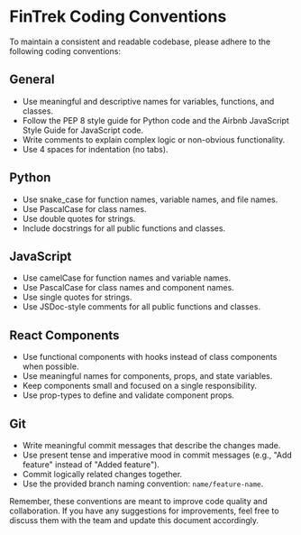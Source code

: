# FinTrek Coding Conventions

To maintain a consistent and readable codebase, please adhere to the following coding conventions:

## General

- Use meaningful and descriptive names for variables, functions, and classes.
- Follow the PEP 8 style guide for Python code and the Airbnb JavaScript Style Guide for JavaScript code.
- Write comments to explain complex logic or non-obvious functionality.
- Use 4 spaces for indentation (no tabs).

## Python

- Use snake_case for function names, variable names, and file names.
- Use PascalCase for class names.
- Use double quotes for strings.
- Include docstrings for all public functions and classes.

## JavaScript

- Use camelCase for function names and variable names.
- Use PascalCase for class names and component names.
- Use single quotes for strings.
- Use JSDoc-style comments for all public functions and classes.

## React Components

- Use functional components with hooks instead of class components when possible.
- Use meaningful names for components, props, and state variables.
- Keep components small and focused on a single responsibility.
- Use prop-types to define and validate component props.

## Git

- Write meaningful commit messages that describe the changes made.
- Use present tense and imperative mood in commit messages (e.g., "Add feature" instead of "Added feature").
- Commit logically related changes together.
- Use the provided branch naming convention: `name/feature-name`.

Remember, these conventions are meant to improve code quality and collaboration. If you have any suggestions for improvements, feel free to discuss them with the team and update this document accordingly.
